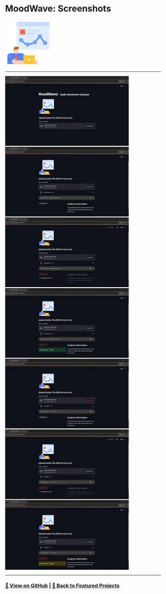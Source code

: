 # MoodWave: Screenshots 

<img src="MoodWave-1.png" alt="MoodWave_logo" width="150">

---

<a href="MoodWave-2.png"><img src="MoodWave-2.png" width="400"></a>
<a href="MoodWave-3.png"><img src="MoodWave-3.png" width="400"></a>
<a href="MoodWave-4.png"><img src="MoodWave-4.png" width="400"></a>
<a href="MoodWave-5.png"><img src="MoodWave-5.png" width="400"></a>
<a href="MoodWave-6.png"><img src="MoodWave-6.png" width="400"></a>
<a href="MoodWave-7.png"><img src="MoodWave-7.png" width="400"></a>
<a href="MoodWave-8.png"><img src="MoodWave-8.png" width="400"></a>

---

### [🔗 View on GitHub](https://github.com/emads22/MoodWave) | [🔗 Back to Featured Projects](../../README.md#-data-analysis-and-visualization)
